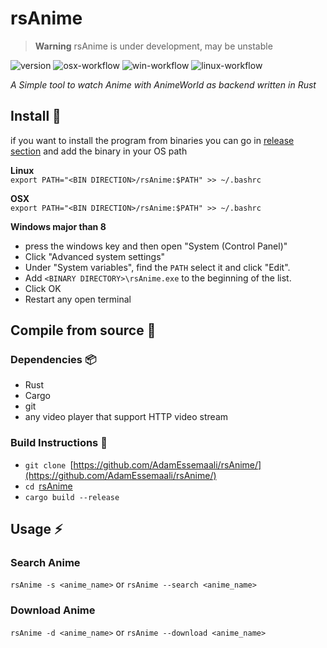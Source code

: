 # rsAnime

> **Warning**
> rsAnime is under development, may be unstable

![version](https://img.shields.io/badge/version-0.1.0b-blue)
![osx-workflow](https://github.com/AdamEssemaali/rsAnime/actions/workflows/gh-actions-osx.yml/badge.svg) 
![win-workflow](https://github.com/AdamEssemaali/rsAnime/actions/workflows/gh-actions-win.yml/badge.svg)
![linux-workflow](https://github.com/AdamEssemaali/rsAnime/actions/workflows/gh-actions-linux.yml/badge.svg) 

*A Simple tool to watch Anime with AnimeWorld as backend written in Rust*


## Install 🎁
if you want to install the program from binaries you can go in  [release section](https://github.com/AdamEssemaali/rsAnime/releases) and add the binary in your OS path

**Linux**
<br>
`export PATH="<BIN DIRECTION>/rsAnime:$PATH" >> ~/.bashrc`
<br>

**OSX**
<br>
`export PATH="<BIN DIRECTION>/rsAnime:$PATH" >> ~/.bashrc`
<br>

**Windows major than 8**
- press the windows key and then open "System (Control Panel)"
- Click "Advanced system settings"
- Under "System variables", find the `PATH` select it and click "Edit".
- Add `<BINARY DIRECTORY>\rsAnime.exe` to the beginning of the list.
- Click OK
- Restart any open terminal

## Compile from source 🚀
### Dependencies 📦
- Rust
- Cargo
- git
- any video player that support HTTP video stream
### Build Instructions 💾
- `git clone `[https://github.com/AdamEssemaali/rsAnime/](https://github.com/AdamEssemaali/rsAnime/)
- `cd `[rsAnime](https://github.com/AdamEssemaali/rsAnime/)
- `cargo build --release`


## Usage ⚡️
### Search Anime
`rsAnime -s <anime_name>`
or
`rsAnime --search <anime_name>`
### Download Anime
`rsAnime -d <anime_name>` or `rsAnime --download <anime_name>`
